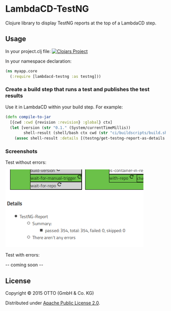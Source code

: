 # LambdaCD-TestNG

Clojure library to display TestNG reports at the top of a LambdaCD step.

## Usage

In your project.clj file:
[![Clojars Project](http://clojars.org/lambdacd-testng/latest-version.svg)](http://clojars.org/lambdacd-testng)

In your namespace declaration:
```clojure
(ns myapp.core
  (:require [lambdacd-testng :as testng]))
```

### Create a build step that runs a test and publishes the test results

Use it in LambdaCD within your build step. For example:
```clojure
(defn compile-to-jar
  [{cwd :cwd {revision :revision} :global} ctx]
  (let [version (str "0.1." (System/currentTimeMillis))
        shell-result (shell/bash ctx cwd (str "ci/buildscripts/build.sh " version " " revision))]
    (assoc shell-result :details [(testng/get-testng-report-as-details "build/reports/tests/testng-results.xml")])))
```

### Screenshots

Test without errors:

![ScreenShot](doc/images/wo-errors.png)


Test with errors:

-- coming soon --

## License

Copyright © 2015 OTTO (GmbH & Co. KG)

Distributed under [Apache Public License 2.0](http://www.apache.org/licenses/LICENSE-2.0.html).
